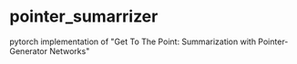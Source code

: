 # pointer_sumarrizer
pytorch implementation of "Get To The Point: Summarization with Pointer-Generator Networks"
